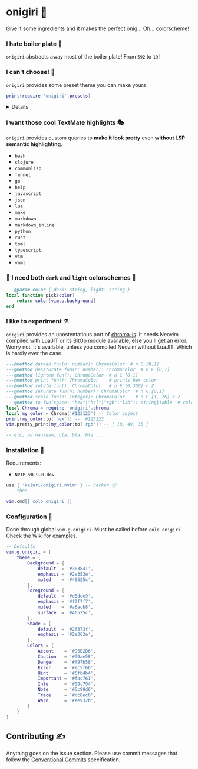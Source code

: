 # onigiri 🍚

Give it some ingredients and it makes the perfect onig... Oh... colorscheme!

### I hate boiler plate 🍳

`onigiri` abstracts away most of the boiler plate! From `592` to `19`!

### I can't choose! 🎨

`onigiri` provides some preset theme you can make yours

```lua
print(require 'onigiri'.presets)
```

<details>

#### mariana

<img src="https://user-images.githubusercontent.com/19148108/204261202-bb691e2e-5b77-4c8a-a1f6-e1811b7248b1.png" width="60%">

#### gruvbox

<img src="https://user-images.githubusercontent.com/19148108/204261607-be667f73-13e6-41ea-be58-bbc6469853fa.png" width="60%">
 
#### kaolin

#### solarized

<img src="https://user-images.githubusercontent.com/19148108/204261315-6e1c2d32-a50a-4b9b-baed-b2c8886294cd.png" width="60%">

#### moonlight

<img src="https://user-images.githubusercontent.com/19148108/204261493-17b28b1e-8c17-47bc-8aba-e51a8bff9a68.png" width="60%">

</details>

### I want those cool TextMate highlights 🎭

`onigiri` provides custom queries to **make it look pretty** even **without LSP semantic highlighting**.

- `bash`
- `clojure`
- `commonlisp`
- `fennel`
- `go`
- `help`
- `javascript`
- `json`
- `lua`
- `make`
- `markdown`
- `markdown_inline`
- `python`
- `rust`
- `toml`
- `typescript`
- `vim`
- `yaml`

### 🌚 I need both `dark` and `light` colorschemes 🌝

```lua
---@param color { dark: string, light: string }
local function pick(color)
    return color[vim.o.background]
end
```

### I like to experiment ⚗️

`onigiri` provides an unostentatious port of [chroma-js](https://www.npmjs.com/package/chroma-js). It needs Neovim compiled with LuaJIT or its [BitOp](https://bitop.luajit.org/) module available, else you'll get an error. Worry not, it's available, unless you compiled Neovim without LuaJIT. Which is hardly ever the case.

```lua
---@method darken fun(n: number): ChromaColor  # n ∈ [0,1]
---@method desaturate fun(n: number): ChromaColor  # n ∈ [0,1]
---@method lighten fun(): ChromaColor  # n ∈ [0,1]
---@method print fun(): ChromaColor    # prints hex color
---@method rotate fun(): ChromaColor   # n ∈ [0,360] ⊂ Z
---@method saturate fun(n: number): ChromaColor  # n ∈ [0,1]
---@method scale fun(n: integer): ChromaColor    # n ∈ [1, 16] ⊂ Z
---@method to fun(space: "hex"|"hsl"|"rgb"|"lab"): string|table  # color value on `space`
local Chroma = require 'onigiri'.chroma
local my_color = Chroma('#123123') -- Color object
print(my_color:to('hex')) -- '#123123'
vim.pretty_print(my_color:to('rgb')) -- { 18, 49, 35 }

-- etc, ad nauseam, bla, bla, bla ...
```

### Installation 🔌

Requirements:

- `NVIM v0.9.0-dev`

```lua
use { 'kaiuri/onigiri.nvim' } -- Packer 📦
--- then

vim.cmd[[ colo onigiri ]]
```

### Configuration 🔧

Done through global `vim.g.onigiri`. Must be called before `colo onigiri`. Check the Wiki for examples.

```lua
-- Defaults
vim.g.onigiri = {
    theme = {
        Background = {
            default  = '#303841',
            emphasis = '#2e353e',
            muted    = '#46525c',
        },
        Foreground = {
            default  = '#d8dee9',
            emphasis = '#f7f7f7',
            muted    = '#a6acb8',
            surface  = '#46525c',
        },
        Shade = {
            default  = '#2f373f',
            emphasis = '#2e363e',
        },
        Colors = {
            Accent    = '#95B2D6',
            Caution   = '#f9ae58',
            Danger    = '#f97b58',
            Error     = '#ec5f66',
            Hint      = '#5fb4b4',
            Important = '#fac761',
            Info      = '#99c794',
            Note      = '#5c99d6',
            Trace     = '#cc8ec6',
            Warn      = '#ee932b',
        }
    }
}
```

## Contributing ✍️

Anything goes on the issue section. Please use commit messages that follow the [Conventional Commits](https://www.conventionalcommits.org/en/v1.0.0/) specification.
